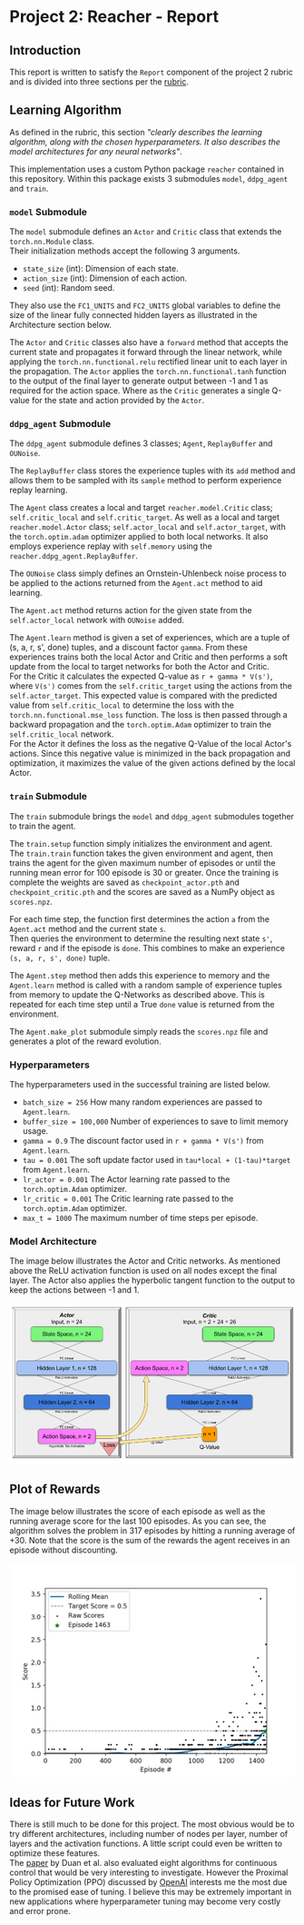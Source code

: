 # Project 2: Reacher - Report

## Introduction
This report is written to satisfy the `Report` component of the project 2 rubric and is divided into three sections per 
the [rubric](https://review.udacity.com/#!/rubrics/1890/view).

## Learning Algorithm  
As defined in the rubric, this section _"clearly describes the learning algorithm, along with the chosen hyperparameters.
It also describes the model architectures for any neural networks"_.

This implementation uses a custom Python package `reacher` contained in this repository.  Within this package exists 3 
submodules `model`, `ddpg_agent` and `train`.

### `model` Submodule
The `model` submodule  defines an `Actor` and `Critic` class that extends the `torch.nn.Module` class.  
Their initialization methods accept the following 3 arguments.  
- `state_size` (int): Dimension of each state.  
- `action_size` (int): Dimension of each action.  
- `seed` (int): Random seed.  

They also use the `FC1_UNITS` and `FC2_UNITS` global variables to define the size of the linear fully connected hidden 
layers as illustrated in the Architecture section below.  

The `Actor` and `Critic` classes also have a `forward` method that accepts the current state and propagates it forward 
through the linear network, while applying the `torch.nn.functional.relu` rectified linear unit to each layer in the 
propagation.  The `Actor` applies the `torch.nn.functional.tanh` function to the output of the final layer to generate 
output between -1 and 1 as required for the action space.  Where as the `Critic` generates a single Q-value for the 
state and action provided by the `Actor`.

### `ddpg_agent` Submodule
The `ddpg_agent` submodule defines 3 classes; `Agent`, `ReplayBuffer` and `OUNoise`.  

The `ReplayBuffer` class stores the experience tuples with its `add` method and allows them to be sampled with its 
`sample` method to perform experience replay learning.  

The `Agent` class creates a local and target `reacher.model.Critic` class; `self.critic_local` and `self.critic_target`. 
As well as a local and target `reacher.model.Actor` class; `self.actor_local` and `self.actor_target`, with the 
`torch.optim.adam` optimizer applied to both local networks.  It also employs experience replay with `self.memory` using 
the `reacher.ddpg_agent.ReplayBuffer`.  

The `OUNoise` class simply defines an Ornstein-Uhlenbeck noise process to be applied to the actions returned from the 
`Agent.act` method to aid learning.

The `Agent.act` method returns action for the given state from the `self.actor_local` network with `OUNoise` added.

The `Agent.learn` method is given a set of experiences, which are a tuple of (s, a, r, s', done) tuples, and a discount 
factor `gamma`.  From these experiences trains both the local Actor and Critic and then performs a soft update from the 
local to target networks for both the Actor and Critic.   
For the Critic it calculates the expected Q-value as `r + gamma * V(s')`, where `V(s')` comes from the 
`self.critic_target` using the actions from the `self.actor_target`.  This expected value is compared with the predicted 
value from `self.critic_local` to determine the loss with the `torch.nn.functional.mse_loss` function.  The loss is then 
passed through a backward propagation and the `torch.optim.Adam` optimizer to train the `self.critic_local` network.   
For the Actor it defines the loss as the negative Q-Value of the local Actor's actions.  Since this negative value is 
minimized in the back propagation and optimization, it maximizes the value of the given actions defined by the local 
Actor.        

### `train` Submodule
The `train` submodule brings the `model` and `ddpg_agent` submodules together to train the agent.  

The `train.setup` function simply initializes the environment and agent.  
The `train.train` function takes the given environment and agent, then trains the agent for the given maximum number of 
episodes or until the running mean error for 100 episode is 30 or greater.  Once the training is complete the weights 
are saved as `checkpoint_actor.pth` and `checkpoint_critic.pth` and the scores are saved as a NumPy object as 
`scores.npz`.

For each time step, the function first determines the action `a` from the `Agent.act` method and the current state `s`.  
Then queries the environment to determine the resulting next state `s'`, reward `r` and if the episode is `done`.  This 
combines to make an experience `(s, a, r, s', done)` tuple.  

The `Agent.step` method then adds this experience to memory and the `Agent.learn` method is called with a random sample 
of experience tuples from memory to update the Q-Networks as described above.  This is repeated for each time step until 
a True `done` value is returned from the environment.  

The `Agent.make_plot` submodule simply reads the `scores.npz` file and generates a plot of the reward evolution.  

### Hyperparameters
The hyperparameters used in the successful training are listed below.
- `batch_size = 256` How many random experiences are passed to `Agent.learn`.
- `buffer_size = 100,000` Number of experiences to save to limit memory usage.
- `gamma = 0.9` The discount factor used in `r + gamma * V(s')` from `Agent.learn`.
- `tau = 0.001` The soft update factor used in `tau*local + (1-tau)*target` from `Agent.learn`.
- `lr_actor = 0.001` The Actor learning rate passed to the `torch.optim.Adam` optimizer.
- `lr_critic = 0.001` The Critic learning rate passed to the `torch.optim.Adam` optimizer.
- `max_t = 1000` The maximum number of time steps per episode.  

### Model Architecture
The image below illustrates the Actor and Critic networks.  As mentioned above the ReLU activation function is used on 
all nodes except the final layer.  The Actor also applies the hyperbolic tangent function to the output to keep the 
actions between -1 and 1.

![network](network.png)

## Plot of Rewards  
The image below illustrates the score of each episode as well as the running average score for the last 100 episodes.
As you can see, the algorithm solves the problem in 317 episodes by hitting a running average of +30.  Note that
the score is the sum of the rewards the agent receives in an episode without discounting.

![Scores](scores.png)

## Ideas for Future Work
There is still much to be done for this project.  The most obvious would be to try different architectures, including 
number of nodes per layer, number of layers and the activation functions.  A little script could even be written to 
optimize these features.  
The [paper](https://arxiv.org/abs/1604.06778) by Duan et al. also evaluated eight algorithms for continuous control 
that would be very interesting to investigate.  However the Proximal Policy Optimization (PPO) discussed by 
[OpenAI](https://openai.com/blog/openai-baselines-ppo/) interests me the most due to the promised ease of tuning.  I 
believe this may be extremely important in new applications where hyperparameter tuning may become very costly and error
prone.
